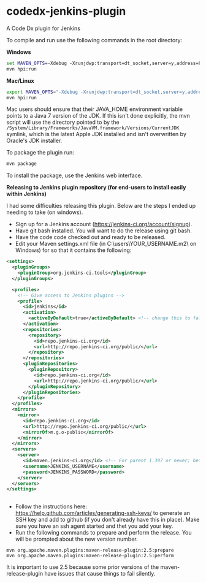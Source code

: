 codedx-jenkins-plugin
=====================

A Code Dx plugin for Jenkins

To compile and run use the following commands in the root directory:

**Windows**

```bat
set MAVEN_OPTS=-Xdebug -Xrunjdwp:transport=dt_socket,server=y,address=8000,suspend=n
mvn hpi:run
```

**Mac/Linux**
```sh
export MAVEN_OPTS="-Xdebug -Xrunjdwp:transport=dt_socket,server=y,address=8000,suspend=n"
mvn hpi:run
```
Mac users should ensure that their JAVA_HOME environment variable points to a Java 7 version of the JDK. If this isn't done explicitly, the mvn script will use the directory pointed to by the `/System/Library/Frameworks/JavaVM.framework/Versions/CurrentJDK` symlink, which is the latest Apple JDK installed and isn't overwritten by Oracle's JDK installer.

To package the plugin run:

```sh
mvn package

```

To install the package, use the Jenkins web interface.

**Releasing to Jenkins plugin repository (for end-users to install easily within Jenkins)**

I had some difficulties releasing this plugin.  Below are the steps I ended up needing to take (on windows).  

* Sign up for a Jenkins account (https://jenkins-ci.org/account/signup).   
* Have git bash installed.  You will want to do the release using git bash. 
* Have the code code checked out and ready to be released.
* Edit your Maven settings.xml file (in C:\users\YOUR_USERNAME\.m2\ on Windows) for  so that it contains the following:


```xml
<settings>
  <pluginGroups>
    <pluginGroup>org.jenkins-ci.tools</pluginGroup>
  </pluginGroups>

  <profiles>
    <!-- Give access to Jenkins plugins -->
    <profile>
      <id>jenkins</id>
      <activation>
        <activeByDefault>true</activeByDefault> <!-- change this to false, if you don't like to have it on per default -->
      </activation>
      <repositories>
        <repository>
          <id>repo.jenkins-ci.org</id>
          <url>http://repo.jenkins-ci.org/public/</url>
        </repository>
      </repositories>
      <pluginRepositories>
        <pluginRepository>
          <id>repo.jenkins-ci.org</id>
          <url>http://repo.jenkins-ci.org/public/</url>
        </pluginRepository>
      </pluginRepositories>
    </profile>
  </profiles>
  <mirrors>
    <mirror>
      <id>repo.jenkins-ci.org</id>
      <url>http://repo.jenkins-ci.org/public/</url>
      <mirrorOf>m.g.o-public</mirrorOf>
    </mirror>
  </mirrors>
  <servers>
    <server>
      <id>maven.jenkins-ci.org</id> <!-- For parent 1.397 or newer; before this use id java.net-m2-repository -->
      <username>JENKINS_USERNAME</username>
      <password>JENKINS_PASSWORD</password>
    </server>
  </servers>
</settings>
  
  ```
  
  
* Follow the instructions here: https://help.github.com/articles/generating-ssh-keys/ to generate an SSH key and add to github (if you don't already have this in place).  Make sure you have an ssh agent started and thet you add your key.
* Run the following commands to prepare and perform the release.  You will be prompted about the new version number.

```
mvn org.apache.maven.plugins:maven-release-plugin:2.5:prepare
mvn org.apache.maven.plugins:maven-release-plugin:2.5:perform

```

It is important to use 2.5 because some prior versions of the maven-release-plugin have issues that cause things to fail silently.
